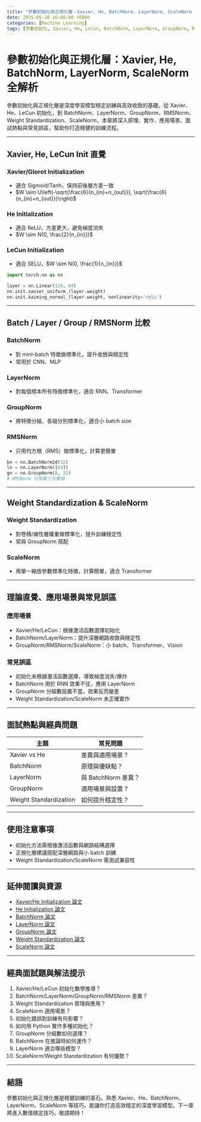 ```yaml
---
title: "參數初始化與正規化層：Xavier, He, BatchNorm, LayerNorm, ScaleNorm 全解析"
date: 2025-05-20 16:00:00 +0800
categories: [Machine Learning]
tags: [參數初始化, Xavier, He, LeCun, BatchNorm, LayerNorm, GroupNorm, RMSNorm, Weight Standardization, ScaleNorm]
---
```


# 參數初始化與正規化層：Xavier, He, BatchNorm, LayerNorm, ScaleNorm 全解析

參數初始化與正規化層是深度學習模型穩定訓練與高效收斂的基礎。從 Xavier、He、LeCun 初始化，到 BatchNorm、LayerNorm、GroupNorm、RMSNorm、Weight Standardization、ScaleNorm，本章將深入原理、實作、應用場景、面試熱點與常見誤區，幫助你打造穩健的訓練流程。

---

## Xavier, He, LeCun Init 直覺

### Xavier/Glorot Initialization

- 適合 Sigmoid/Tanh，保持前後層方差一致
- $W \sim U\left(-\sqrt{\frac{6}{n_{in}+n_{out}}}, \sqrt{\frac{6}{n_{in}+n_{out}}}\right)$

### He Initialization

- 適合 ReLU，方差更大，避免梯度消失
- $W \sim N(0, \frac{2}{n_{in}})$

### LeCun Initialization

- 適合 SELU，$W \sim N(0, \frac{1}{n_{in}})$

```python
import torch.nn as nn

layer = nn.Linear(128, 64)
nn.init.xavier_uniform_(layer.weight)
nn.init.kaiming_normal_(layer.weight, nonlinearity='relu')
```

---

## Batch / Layer / Group / RMSNorm 比較

### BatchNorm

- 對 mini-batch 特徵做標準化，提升收斂與穩定性
- 常用於 CNN、MLP

### LayerNorm

- 對每個樣本所有特徵標準化，適合 RNN、Transformer

### GroupNorm

- 將特徵分組，各組分別標準化，適合小 batch size

### RMSNorm

- 只用均方根（RMS）做標準化，計算更簡單

```python
bn = nn.BatchNorm2d(32)
ln = nn.LayerNorm([64])
gn = nn.GroupNorm(8, 32)
# RMSNorm 可用第三方實現
```

---

## Weight Standardization & ScaleNorm

### Weight Standardization

- 對卷積/線性層權重做標準化，提升訓練穩定性
- 常與 GroupNorm 搭配

### ScaleNorm

- 用單一縮放參數標準化特徵，計算簡單，適合 Transformer

---

## 理論直覺、應用場景與常見誤區

### 應用場景

- Xavier/He/LeCun：根據激活函數選擇初始化
- BatchNorm/LayerNorm：提升深層網路收斂與穩定性
- GroupNorm/RMSNorm/ScaleNorm：小 batch、Transformer、Vision

### 常見誤區

- 初始化未根據激活函數選擇，導致梯度消失/爆炸
- BatchNorm 用於 RNN 效果不佳，應用 LayerNorm
- GroupNorm 分組數設置不當，效果反而變差
- Weight Standardization/ScaleNorm 未正確實作

---

## 面試熱點與經典問題

| 主題                   | 常見問題            |
| ---------------------- | ------------------- |
| Xavier vs He           | 差異與適用場景？    |
| BatchNorm              | 原理與優缺點？      |
| LayerNorm              | 與 BatchNorm 差異？ |
| GroupNorm              | 適用場景與設置？    |
| Weight Standardization | 如何提升穩定性？    |

---

## 使用注意事項

* 初始化方法需根據激活函數與網路結構選擇
* 正規化層建議搭配深層網路與小 batch 訓練
* Weight Standardization/ScaleNorm 需測試兼容性

---

## 延伸閱讀與資源

* [Xavier/He Initialization 論文](https://proceedings.mlr.press/v9/glorot10a.html)
* [He Initialization 論文](https://arxiv.org/abs/1502.01852)
* [BatchNorm 論文](https://arxiv.org/abs/1502.03167)
* [LayerNorm 論文](https://arxiv.org/abs/1607.06450)
* [GroupNorm 論文](https://arxiv.org/abs/1803.08494)
* [Weight Standardization 論文](https://arxiv.org/abs/1903.10520)
* [ScaleNorm 論文](https://arxiv.org/abs/1910.05895)

---

## 經典面試題與解法提示

1. Xavier/He/LeCun 初始化數學推導？
2. BatchNorm/LayerNorm/GroupNorm/RMSNorm 差異？
3. Weight Standardization 原理與應用？
4. ScaleNorm 適用場景？
5. 初始化錯誤對訓練有何影響？
6. 如何用 Python 實作多種初始化？
7. GroupNorm 分組數如何選擇？
8. BatchNorm 在推論時如何運作？
9. LayerNorm 適合哪些模型？
10. ScaleNorm/Weight Standardization 有何優勢？

---

## 結語

參數初始化與正規化層是穩健訓練的基石。熟悉 Xavier、He、BatchNorm、LayerNorm、ScaleNorm 等技巧，能讓你打造高效穩定的深度學習模型。下一章將進入數值穩定技巧，敬請期待！
